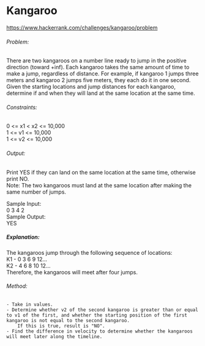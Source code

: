 # Kangaroo
https://www.hackerrank.com/challenges/kangaroo/problem  
    
###### Problem:  
There are two kangaroos on a number line ready to jump in the positive direction (toward +inf). Each kangaroo takes the same amount of time to make a jump, regardless of distance. For example, if kangaroo 1 jumps three meters and kangaroo 2 jumps five meters, they each do it in one second.  
Given the starting locations and jump distances for each kangaroo, determine if and when they will land at the same location at the same time.    
  
###### Constraints:  
0 <= x1 < x2 <= 10,000  
1 <= v1 <= 10,000  
1 <= v2 <= 10,000  
 
###### Output:  
Print YES if they can land on the same location at the same time, otherwise print NO.  
Note: The two kangaroos must land at the same location after making the same number of jumps.  
  
Sample Input:  
	0 3 4 2  
Sample Output:  
	YES  
  
##### Explanation:  
The kangaroos jump through the following sequence of locations:  
K1 - 0 3 6 9 12...  
K2 - 4 6 8 10 12...  
Therefore, the kangaroos will meet after four jumps.
  
###### Method:  
	- Take in values.  
	- Determine whether v2 of the second kangaroo is greater than or equal to v1 of the first, and whether the starting position of the first kangaroo is not equal to the second kangaroo.  
		If this is true, result is "NO".
	- Find the difference in velocity to determine whether the kangaroos will meet later along the timeline.  